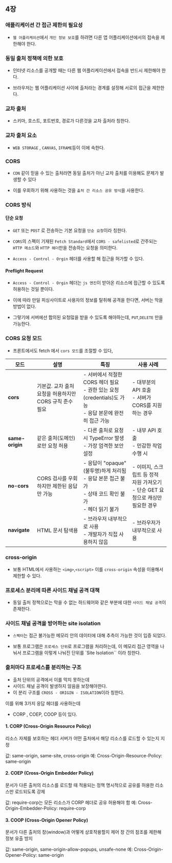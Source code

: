 ## 4장

### 애플리케이션 간 접근 제한의 필요성

- `웹 어플리케이션`에서 `개인 정보 보호`를 하려면 다른 앱 어플리케이션에서의 접속을 제한해야 한다.

### 동일 출처 정책에 의한 보호

- 인터넷 리소스를 공개할 때는 다른 웹 어플리케이션에서 접속을 반드시 제한해야 한다.

- 브라우저는 웹 어플리케이션 사이에 출처라는 경계를 설정해 서로의 접근을 제한한다.

### 교차 출처

- 스키마, 호스트, 포트번호, 경로가 다른것을 교차 출처라 칭한다.

### 교차 출처 요소

- `WEB STORAGE` , `CANVAS`, `IFRAME`등이 이에 속한다.

### CORS

- `CDN` 같이 믿을 수 있는 출처라면 동일 출처가 아닌 교차 출처를 이용해도 문제가 발생할 수 있다

- 이를 우회하기 위해 사용하는 것을 `출처 간 리소스 공유 방식`을 사용한다.

### CORS 방식

#### 단순 요청

- `GET` 또는 `POST` 로 전송하는 기본 요청을 `단순 요청`이라 칭한다.

- `CORS`의 스펙이 기재된 `Fetch Standard`에서 `CORS - safelisted`로 간주되는 `HTTP 메소드`와 `HTTP 해더`만을 전송하는 요청을 의미한다.

- `Access - Control - Orgin` 헤더를 사용할 해 접근을 허가할 수 있다.

#### Preflight Request

- `Access - Control - Orgin` 헤더는 `js 엔진`이 받아온 리소스에 접근할 수 있도록 허용하는 것일 뿐이다.
- 이에 따라 만일 피싱사이트로 사용자의 정보를 탈취해 공격을 한다면, 서버는 막을 방법이 없다.

- 그렇기에 서버에선 합의된 요청많을 받을 수 있도록 해야하는데, `PUT`,`DELETE` 만을 가능한다.

### CORS 요청 모드

- 프론트에서도 fetch 에서 `cors 모드`를 조절할 수 있다,

| 모드            | 설명                                                    | 특징                                                                                                       | 사용 사례                                                                          |
| --------------- | ------------------------------------------------------- | ---------------------------------------------------------------------------------------------------------- | ---------------------------------------------------------------------------------- |
| **cors**        | 기본값. 교차 출처 요청을 허용하지만 CORS 규칙 준수 필요 | - 서버에서 적절한 CORS 헤더 필요<br>- 권한 있는 요청(credentials)도 가능<br>- 응답 본문에 완전히 접근 가능 | - 대부분의 API 호출<br>- 서버가 CORS를 지원하는 경우                               |
| **same-origin** | 같은 출처(도메인)로만 요청 허용                         | - 다른 출처로 요청 시 TypeError 발생<br>- 가장 엄격한 보안 설정                                            | - 내부 API 호출<br>- 민감한 작업 수행 시                                           |
| **no-cors**     | CORS 검사를 우회하지만 제한된 응답만 가능               | - 응답이 "opaque"(불투명)하게 처리됨<br>- 응답 본문 접근 불가<br>- 상태 코드 확인 불가<br>- 헤더 읽기 불가 | - 이미지, 스크립트 등 정적 자원 가져오기<br>- 단순 GET 요청으로 캐싱만 필요한 경우 |
| **navigate**    | HTML 문서 탐색용                                        | - 브라우저 내부적으로 사용<br>- 개발자가 직접 사용하지 않음                                                | - 브라우저가 내부적으로 사용                                                       |

### cross-origin

- 보통 HTML에서 사용하는 `<img>`,`<script>` 이를 `cross-origin` 속성을 이용해서 제한할 수 있다.

### 프로세스 분리에 따른 사이드 채널 공격 대책

- 동일 출처 정책으로는 막을 수 없는 하드웨어와 같은 부분에 대한 `사이드 채널 공격`이 존재한다.

### 사이드 채널 공격을 방어하는 site isolation

- `스펙터`는 접근 불가능한 메모리 안의 데이터에 대해 추측이 가능한 것이 입증 되었다.

- 보통 프로그램은 `프로세스 단위`로 프로그램을 처리하는데, 이 메모리 접근 영역을 나눠서 프로그램을 이렇게 나눠진 단위를 `Site Isolation`` 이라 칭한다.

### 출처마다 프로세스를 분리하는 구조

- 출처 단위의 공격에서 이를 막지 못하는데
- 사이드 채널 공격이 발생하지 않음을 보장해야한다.
- 이 분리 구조를 `CROSS - ORIGIN - ISOLATION`이라 칭한다.

이를 위해 3가지 응답 헤더를 사용하는데

- CORP , COEP, COOP 등이 있다.

#### 1. CORP (Cross-Origin Resource Policy)

리소스 자체를 보호하는 헤더
서버가 어떤 출처에서 해당 리소스를 로드할 수 있는지 지정

값: same-origin, same-site, cross-origin
예: Cross-Origin-Resource-Policy: same-origin

#### 2. COEP (Cross-Origin Embedder Policy)

문서가 다른 출처의 리소스를 로드할 때 적용되는 정책
명시적으로 공유를 허용한 리소스만 로드되도록 강제

값: require-corp는 모든 리소스가 CORP 헤더로 공유 허용해야 함
예: Cross-Origin-Embedder-Policy: require-corp

#### 3. COOP (Cross-Origin Opener Policy)

문서가 다른 출처의 창(window)과 어떻게 상호작용할지 제어
창 간의 참조를 제한해 정보 유출 방지

값: same-origin, same-origin-allow-popups, unsafe-none
예: Cross-Origin-Opener-Policy: same-origin
